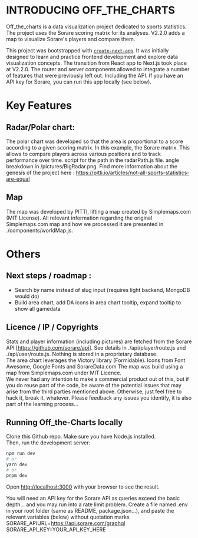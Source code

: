 # INTRODUCING OFF_THE_CHARTS

Off_the_charts is a data visualization project dedicated to sports statistics. The project uses the Sorare scoring matrix for its analyses. V2.2.0 adds a map to visualize Sorare's players and compare them.  

This project was bootstrapped with [`create-next-app`](https://github.com/vercel/next.js/tree/canary/packages/create-next-app). It was initially designed to learn and practice frontend development and explore data visualization concepts. The transition from React app to Next.js took place at V2.2.0. The router and server components allowed to integrate a number of features that were previously left out. Including the API. If you have an API key for Sorare, you can run this app locally (see below).  
  
# Key Features
## Radar/Polar chart:
The polar chart was developed so that the area is proportional to a score according to a given scoring matrix. In this example, the Sorare matrix. This allows to compare players across various positions and to track performance over time. script for the path in the radarPath.js file. angle breakdown in /pictures/BigRadar.png. 
Find more information about the genesis of the project here : https://pitti.io/articles/not-all-sports-statistics-are-equal

## Map  
The map was developed by PITTI, lifting a map created by Simplemaps.com (MIT License). All relevant information regarding the original Simplemaps.com map and how we processed it are presented in ./components/worldMap.js.
  
# Others  
## Next steps / roadmap :
- Search by name instead of slug input (requires light backend, MongoDB would do)
- Build area chart, add DA icons in area chart tooltip, expand tooltip to show all gamedata  

## Licence / IP / Copyrights
Stats and player information (including pictures) are fetched from the Sorare API [https://github.com/sorare/api]. See details in ./api/player/route.js and ./api/user/route.js. Nothing is stored in a proprietary database.  
The area chart leverages the Victory library (Formidable). Icons from Font Awesome, Google Fonts and SorareData.com
The map was build using a map from Simplemaps.com under MIT Licence.  
We never had any intention to make a commercial product out of this, but if you do reuse part of the code, be aware of the potential issues that may arise from the third parties mentioned above. Otherwise, just feel free to hack it, break it, whatever. Please feedback any issues you identify, it is also part of the learning process...

## Running Off_the-Charts locally
Clone this Github repo. Make sure you have Node.js installed.  
Then, run the development server:

```bash
npm run dev
# or
yarn dev
# or
pnpm dev
```

Open [http://localhost:3000](http://localhost:3000) with your browser to see the result.
  
You will need an API key for the Sorare API as queries exceed the basic depth... and you may run into a rate limit problem.
Create a file named .env in your root folder (same as README, package.json...), and paste the relevant variables (below) without quotation marks   
SORARE_APIURL=https://api.sorare.com/graphql  
SORARE_API_KEY=YOUR_API_KEY_HERE
